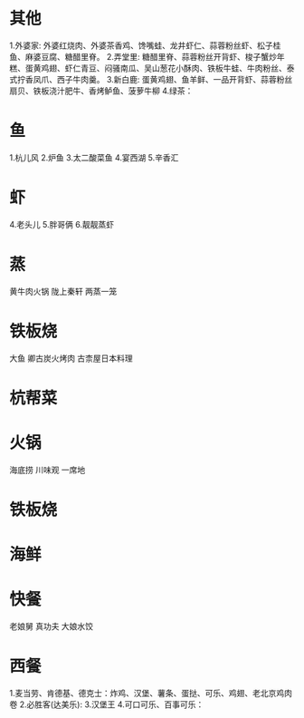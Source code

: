 
# 其他
1.外婆家: 外婆红烧肉、外婆茶香鸡、馋嘴蛙、龙井虾仁、蒜蓉粉丝虾、松子桂鱼、麻婆豆腐、糖醋里脊。
2.弄堂里: 糖醋里脊、蒜蓉粉丝开背虾、梭子蟹炒年糕、蛋黄鸡翅、虾仁青豆、闷骚南瓜、吴山葱花小酥肉、铁板牛蛙、牛肉粉丝、泰式拧香凤爪、西子牛肉羹。
3.新白鹿: 蛋黄鸡翅、鱼羊鲜、一品开背虾、蒜蓉粉丝扇贝、铁板浇汁肥牛、香烤鲈鱼、菠萝牛柳
4.绿茶：

# 鱼
1.杭儿风
2.炉鱼
3.太二酸菜鱼
4.宴西湖
5.辛香汇

# 虾
4.老头儿
5.胖哥俩
6.靓靓蒸虾

# 蒸
黄牛肉火锅
陇上秦轩
两蒸一笼

# 铁板烧
大鱼
卿古炭火烤肉
古柰屋日本料理


# 杭帮菜
# 火锅
海底捞
川味观
一席地
# 铁板烧
# 海鲜
# 快餐
老娘舅
真功夫
大娘水饺

# 西餐
1.麦当劳、肯德基、德克士：炸鸡、汉堡、薯条、蛋挞、可乐、鸡翅、老北京鸡肉卷
2.必胜客(达美乐):
3.汉堡王
4.可口可乐、百事可乐：


